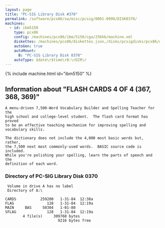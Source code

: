 ```yaml
---
layout: page
title: "PC-SIG Library Disk #370"
permalink: /software/pcx86/sw/misc/pcsig/0001-0999/DISK0370/
machines:
  - id: ibm5150
    type: pcx86
    config: /machines/pcx86/ibm/5150/cga/256kb/machine.xml
    diskettes: /machines/pcx86/diskettes.json,/disks/pcsigdisks/pcx86/diskettes.json
    autoGen: true
    autoMount:
      B: "PC-SIG Library Disk 0370"
    autoType: $date\r$time\rB:\rDIR\r
---
```


{% include machine.html id="ibm5150" %}

## Information about "FLASH CARDS 4 OF 4 (367, 368, 369)"

    A menu-driven 7,500-Word Vocabulary Builder and Spelling Teacher for the
    high school and college-level student.  The flash card format has proved
    to be an effective teaching mechanism for improving spelling and
    vocabulary skills.
    
    The dictionary does not include the 4,000 most basic words but, rather,
    the 7,500 next most commonly-used words.  BASIC source code is included.
    While you're polishing your spelling, learn the parts of speech and the
    definition of each word.

### Directory of PC-SIG Library Disk 0370

     Volume in drive A has no label
     Directory of A:\

    CARDS           259200   1-31-84  12:38a
    FLAG               128   1-31-84  12:19a
    MAIN     BAS     50304   1-01-80
    SFLAG              128   1-31-84  12:19a
            4 file(s)     309760 bytes
                            9216 bytes free
